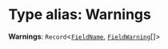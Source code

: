 # Type alias: Warnings

**Warnings**: `Record`<[`FieldName`](/en/auto-docs/editor/types/FieldName.md), [`FieldWarning`](/en/auto-docs/editor/types/FieldWarning.md)\[]>

